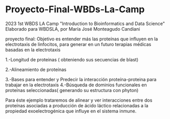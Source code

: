 # Proyecto-Final-WBDs-La-Camp

2023 1st WBDS LA Camp "Introduction to Bioinformatics and Data Science"
Elaborado para WBDSLA, por María José Monteagudo Candiani

proyecto final: Objetivo es entender más las proteínas que influyen en la electrotaxis de linfocitos, para generar en un futuro terapias médicas basadas en la electrotaxis

1.-Longitud de proteinas ( obteniendo sus secuencias de blast)

2.-Alineamiento de proteínas

3.-Bases para entender y Predecir la interacción proteína-proteina para trabajar en la electrotaxis
4.-Búsqueda de dominios funcionales en proteínas seleccionadas( generando su estructura con phyton) 


Para éste ejemplo trataremos de alinear y ver interacciones entre dos proteínas asociadas a producción de ácido láctico relacionadas a la propiedad exoelectrogénica que influye en el sistema inmune.
